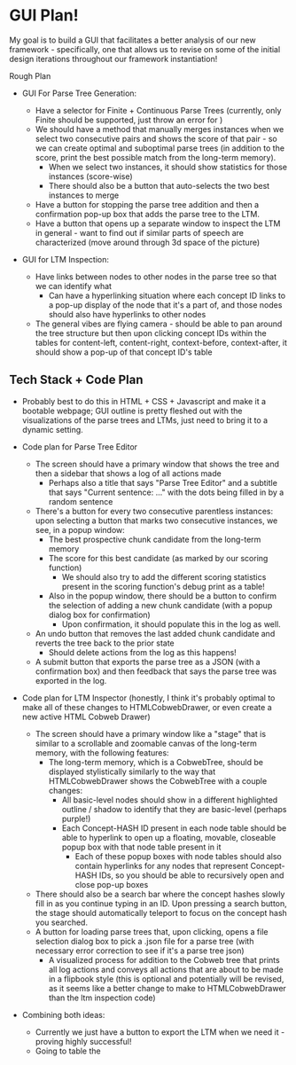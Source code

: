 # GUI Plan!

My goal is to build a GUI that facilitates a better analysis of our new framework - specifically, one that allows us to revise on some of the initial design iterations throughout our framework instantiation!

Rough Plan
*   GUI For Parse Tree Generation:
    *   Have a selector for Finite + Continuous Parse Trees (currently, only Finite should be supported, just throw an error for )
    *   We should have a method that manually merges instances when we select two consecutive pairs and shows the score of that pair - so we can create optimal and suboptimal parse trees (in addition to the score, print the best possible match from the long-term memory).
        *   When we select two instances, it should show statistics for those instances (score-wise)
        *   There should also be a button that auto-selects the two best instances to merge
    *   Have a button for stopping the parse tree addition and then a confirmation pop-up box that adds the parse tree to the LTM.
    *   Have a button that opens up a separate window to inspect the LTM in general - want to find out if similar parts of speech are characterized (move around through 3d space of the picture)

*   GUI for LTM Inspection:
    *   Have links between nodes to other nodes in the parse tree so that we can identify what 
        *   Can have a hyperlinking situation where each concept ID links to a pop-up display of the node that it's a part of, and those nodes should also have hyperlinks to other nodes
    *   The general vibes are flying camera - should be able to pan around the tree structure but then upon clicking concept IDs within the tables for content-left, content-right, context-before, context-after, it should show a pop-up of that concept ID's table

## Tech Stack + Code Plan

*   Probably best to do this in HTML + CSS + Javascript and make it a bootable webpage; GUI outline is pretty fleshed out with the visualizations of the parse trees and LTMs, just need to bring it to a dynamic setting.

*   Code plan for Parse Tree Editor
    *   The screen should have a primary window that shows the tree and then a sidebar that shows a log of all actions made
        *   Perhaps also a title that says "Parse Tree Editor" and a subtitle that says "Current sentence: ..." with the dots being filled in by a random sentence
    *   There's a button for every two consecutive parentless instances: upon selecting a button that marks two consecutive instances, we see, in a popup window:
        *   The best prospective chunk candidate from the long-term memory
        *   The score for this best candidate (as marked by our scoring function)
            *   We should also try to add the different scoring statistics present in the scoring function's debug print as a table!
        *   Also in the popup window, there should be a button to confirm the selection of adding a new chunk candidate (with a popup dialog box for confirmation)
            *   Upon confirmation, it should populate this in the log as well.
    *   An undo button that removes the last added chunk candidate and reverts the tree back to the prior state
        *   Should delete actions from the log as this happens!
    *   A submit button that exports the parse tree as a JSON (with a confirmation box) and then feedback that says the parse tree was exported in the log.

*   Code plan for LTM Inspector (honestly, I think it's probably optimal to make all of these changes to HTMLCobwebDrawer, or even create a new active HTML Cobweb Drawer)
    *   The screen should have a primary window like a "stage" that is similar to a scrollable and zoomable canvas of the long-term memory, with the following features:
        *   The long-term memory, which is a CobwebTree, should be displayed stylistically similarly to the way that HTMLCobwebDrawer shows the CobwebTree with a couple changes:
            *   All basic-level nodes should show in a different highlighted outline / shadow to identify that they are basic-level (perhaps purple!)
            *   Each Concept-HASH ID present in each node table should be able to hyperlink to open up a floating, movable, closeable popup box with that node table present in it
                *   Each of these popup boxes with node tables should also contain hyperlinks for any nodes that represent Concept-HASH IDs, so you should be able to recursively open and close pop-up boxes
    *   There should also be a search bar where the concept hashes slowly fill in as you continue typing in an ID. Upon pressing a search button, the stage should automatically teleport to focus on the concept hash you searched.
    *   A button for loading parse trees that, upon clicking, opens a file selection dialog box to pick a .json file for a parse tree (with necessary error correction to see if it's a parse tree json)
        *   A visualized process for addition to the Cobweb tree that prints all log actions and conveys all actions that are about to be made in a flipbook style (this is optional and potentially will be revised, as it seems like a better change to make to HTMLCobwebDrawer than the ltm inspection code)

*   Combining both ideas:
    *   Currently we just have a button to export the LTM when we need it - proving highly successful!
    *   Going to table the 